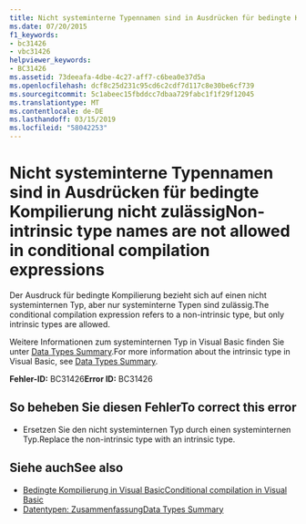 ```yaml
---
title: Nicht systeminterne Typennamen sind in Ausdrücken für bedingte Kompilierung nicht zulässig
ms.date: 07/20/2015
f1_keywords:
- bc31426
- vbc31426
helpviewer_keywords:
- BC31426
ms.assetid: 73deeafa-4dbe-4c27-aff7-c6bea0e37d5a
ms.openlocfilehash: dcf8c25d231c95cd6c2cdf7d117c8e30be6cf739
ms.sourcegitcommit: 5c1abeec15fbddcc7dbaa729fabc1f1f29f12045
ms.translationtype: MT
ms.contentlocale: de-DE
ms.lasthandoff: 03/15/2019
ms.locfileid: "58042253"
---
```

# <a name="non-intrinsic-type-names-are-not-allowed-in-conditional-compilation-expressions"></a><span data-ttu-id="7052f-102">Nicht systeminterne Typennamen sind in Ausdrücken für bedingte Kompilierung nicht zulässig</span><span class="sxs-lookup"><span data-stu-id="7052f-102">Non-intrinsic type names are not allowed in conditional compilation expressions</span></span>
<span data-ttu-id="7052f-103">Der Ausdruck für bedingte Kompilierung bezieht sich auf einen nicht systeminternen Typ, aber nur systeminterne Typen sind zulässig.</span><span class="sxs-lookup"><span data-stu-id="7052f-103">The conditional compilation expression refers to a non-intrinsic type, but only intrinsic types are allowed.</span></span>  
  
 <span data-ttu-id="7052f-104">Weitere Informationen zum systeminternen Typ in Visual Basic finden Sie unter [Data Types Summary](../../visual-basic/language-reference/keywords/data-types-summary.md).</span><span class="sxs-lookup"><span data-stu-id="7052f-104">For more information about the intrinsic type in Visual Basic, see [Data Types Summary](../../visual-basic/language-reference/keywords/data-types-summary.md).</span></span>  
  
 <span data-ttu-id="7052f-105">**Fehler-ID:** BC31426</span><span class="sxs-lookup"><span data-stu-id="7052f-105">**Error ID:** BC31426</span></span>  
  
## <a name="to-correct-this-error"></a><span data-ttu-id="7052f-106">So beheben Sie diesen Fehler</span><span class="sxs-lookup"><span data-stu-id="7052f-106">To correct this error</span></span>  
  
-   <span data-ttu-id="7052f-107">Ersetzen Sie den nicht systeminternen Typ durch einen systeminternen Typ.</span><span class="sxs-lookup"><span data-stu-id="7052f-107">Replace the non-intrinsic type with an intrinsic type.</span></span>  
  
## <a name="see-also"></a><span data-ttu-id="7052f-108">Siehe auch</span><span class="sxs-lookup"><span data-stu-id="7052f-108">See also</span></span>

- [<span data-ttu-id="7052f-109">Bedingte Kompilierung in Visual Basic</span><span class="sxs-lookup"><span data-stu-id="7052f-109">Conditional compilation in Visual Basic</span></span>](~/docs/visual-basic/programming-guide/program-structure/conditional-compilation.md)
- [<span data-ttu-id="7052f-110">Datentypen: Zusammenfassung</span><span class="sxs-lookup"><span data-stu-id="7052f-110">Data Types Summary</span></span>](../../visual-basic/language-reference/keywords/data-types-summary.md)
